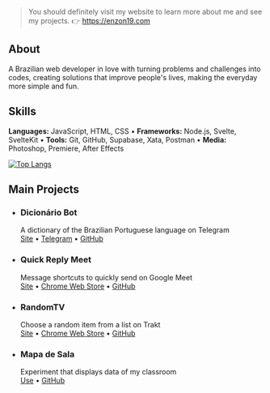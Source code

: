 > You should definitely visit my website to learn more about me and see my projects. 👉 https://enzon19.com

## About

A Brazilian web developer in love with turning problems and challenges into codes, creating solutions that improve people's lives, making the everyday more simple and fun.

## Skills

**Languages:** JavaScript, HTML, CSS • **Frameworks:** Node.js, Svelte, SvelteKit • **Tools:** Git, GitHub, Supabase, Xata, Postman • **Media:** Photoshop, Premiere, After Effects

[![Top Langs](https://github-readme-stats.vercel.app/api/top-langs/?username=enzon19&layout=compact)](https://github.com/anuraghazra/github-readme-stats)

## Main Projects

- ### Dicionário Bot
  A dictionary of the Brazilian Portuguese language on Telegram<br>
  [Site](https://dicionariobot.enzon19.com/) • [Telegram](https://t.me/dicionariobot) • [GitHub](https://github.com/enzon19/dicionariobot)
- ### Quick Reply Meet
  Message shortcuts to quickly send on Google Meet<br>
  [Site](https://quickreplymeet.enzon19.com/) • [Chrome Web Store](https://chrome.google.com/webstore/detail/quick-reply-meet/dodpcgfhomjldnenagdibjcoofheocfc) • [GitHub](https://github.com/enzon19/quick-reply-meet)
- ### RandomTV
  Choose a random item from a list on Trakt<br>
  [Site](https://randomtv.enzon19.com/) • [Chrome Web Store](https://chrome.google.com/webstore/detail/randomtv-for-trakt/pfpgceagljbjijjfbhafopadmhdifoaa) • [GitHub](https://github.com/enzon19/randomtv)
- ### Mapa de Sala
  Experiment that displays data of my classroom<br>
  [Use](https://mapadesala.enzon19.com/) • [GitHub](hhttps://github.com/enzon19/mapa-de-sala)
